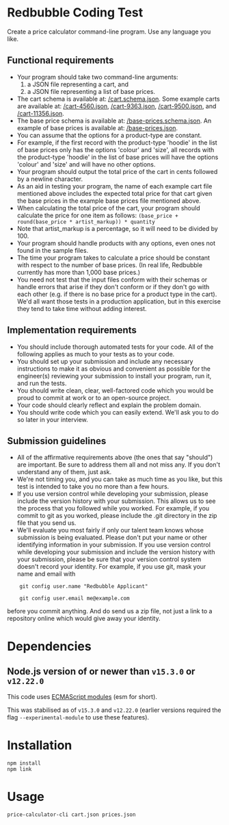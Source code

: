 
# Redbubble Coding Test

Create a price calculator command-line program. Use any language you like.

## Functional requirements

* Your program should take two command-line arguments:
  1. a JSON file representing a cart, and
  2. a JSON file representing a list of base prices.
* The cart schema is available at: [/cart.schema.json](schema/cart.schema.json). Some example carts are available at: [/cart-4560.json](test/cart-4560.json), [/cart-9363.json](test/cart-9363.json), [/cart-9500.json](test/cart-9500.json), and [/cart-11356.json](test/cart-11356.json).
* The base price schema is available at: [/base-prices.schema.json](schema/base-prices.schema.json). An example of base prices is available at: [/base-prices.json](test/base-prices.json).
* You can assume that the options for a product-type are constant.
* For example, if the first record with the product-type 'hoodie' in the list of base prices only has the options 'colour' and 'size', all records with the product-type 'hoodie' in the list of base prices will have the options 'colour' and 'size' and will have no other options.
* Your program should output the total price of the cart in cents followed by a newline character.
* As an aid in testing your program, the name of each example cart file mentioned above includes the expected total price for that cart given the base prices in the example base prices file mentioned above.
* When calculating the total price of the cart, your program should calculate the price for one item as follows: `(base_price + round(base_price * artist_markup)) * quantity`
* Note that artist_markup is a percentage, so it will need to be divided by 100.
* Your program should handle products with any options, even ones not found in the sample files.
* The time your program takes to calculate a price should be constant with respect to the number of base prices. (In real life, Redbubble currently has more than 1,000 base prices.)
* You need not test that the input files conform with their schemas or handle errors that arise if they don't conform or if they don't go with each other (e.g. if there is no base price for a product type in the cart). We'd all want those tests in a production application, but in this exercise they tend to take time without adding interest.


## Implementation requirements

* You should include thorough automated tests for your code. All of the following applies as much to your tests as to your code.
* You should set up your submission and include any necessary instructions to make it as obvious and convenient as possible for the engineer(s) reviewing your submission to install your program, run it, and run the tests.
* You should write clean, clear, well-factored code which you would be proud to commit at work or to an open-source project.
* Your code should clearly reflect and explain the problem domain.
* You should write code which you can easily extend. We'll ask you to do so later in your interview.


## Submission guidelines

* All of the affirmative requirements above (the ones that say "should") are important. Be sure to address them all and not miss any. If you don't understand any of them, just ask.
* We're not timing you, and you can take as much time as you like, but this test is intended to take you no more than a few hours.
* If you use version control while developing your submission, please include the version history with your submission. This allows us to see the process that you followed while you worked. For example, if you commit to git as you worked, please include the .git directory in the zip file that you send us.
* We'll evaluate you most fairly if only our talent team knows whose submission is being evaluated. Please don't put your name or other identifying information in your submission. If you use version control while developing your submission and include the version history with your submission, please be sure that your version control system doesn't record your identity. For example, if you use git, mask your name and email with

```
    git config user.name "Redbubble Applicant"

    git config user.email me@example.com
```

  before you commit anything. And do send us a zip file, not just a link to a repository online which would give away your identity.

# Dependencies

## Node.js version of or newer than `v15.3.0` or `v12.22.0`
This code uses [ECMAScript modules](https://nodejs.org/api/esm.html) (esm for short).

This was stabilised as of `v15.3.0` and `v12.22.0` (earlier versions required the flag `--experimental-module` to use these features).

# Installation

```
npm install
npm link
```

# Usage

```
price-calculator-cli cart.json prices.json
```